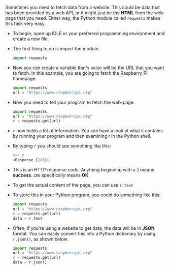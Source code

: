 Sometimes you need to fetch data from a website. This could be data that has been provided by a web API, or it might just be the **HTML** from the web-page that you need. Either way, the Python module called `requests` makes this task very easy.

- To begin, open up IDLE or your preferred programming environment and create a new file.

- The first thing to do is import the module.

	```python
	import requests
	```

- Now you can create a variable that's value will be the URL that you want to fetch. In this example, you are going to fetch the Raspberry Pi homepage.

	```python
	import requests
	url = "https://www.raspberrypi.org"
	```

- Now you need to tell your program to fetch the web-page.

	```python
	import requests
	url = "https://www.raspberrypi.org"
	r = requests.get(url)
	```

- `r` now holds a lot of information. You can have a look at what it contains by running your program and then examining r in the Python shell.

- By typing `r` you should see something like this:

	```python
	>>> r
	<Response [200]>
	```

- This is an HTTP response code. Anything beginning with a `2` means **success**. `200` specifically means **OK**. 

- To get the actual content of the page, you can use `r.text`

- To store this in your Python program, you could do something like this:

	```python
	import requests
	url = "https://www.raspberrypi.org"
	r = requests.get(url)
	data = r.text
	```

- Often, if you're using a website to get data, the data will be in **JSON** format. You can easily convert this into a Python dictionary by using `r.json()`, as shown below.

	```python
	import requests
	url = "https://www.raspberrypi.org"
	r = requests.get(url)
	data = r.json()
	```
